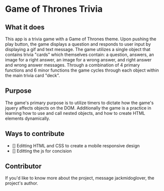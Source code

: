 # Game of Thrones Trivia
## What it does
This app is a trivia game with a Game of Thrones theme. Upon pushing the play button, the game displays a question and responds to user input
by displaying a gif and text message. The game utilizes a single object that contains trivia "cards" which themselves contain: a question,
answers, an image for a right answer, an image for a wrong answer, and right answer and wrong answer messages. Through a combination of 
4 primary functions and 6 minor functions the game cycles through each object within the main trivia card "deck". 

## Purpose
The game's primary purpose is to utilize timers to dictate how the game's jquery affects objects on the DOM. Additionally the game is a 
practice in learning how to use and call nested objects, and how to create HTML elements dynamically.

## Ways to contribute
- [] Editting HTML and CSS to create a mobile responsive design
- [] Editting the js for concision

## Contributor
If you'd like to know more about the project, message jackmidoglover, the project's author. 
